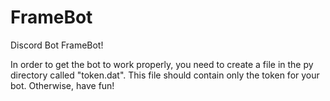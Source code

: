 # FrameBot
Discord Bot FrameBot!

In order to get the bot to work properly, you need to create a file in the py directory called "token.dat".
This file should contain only the token for your bot. Otherwise, have fun!
